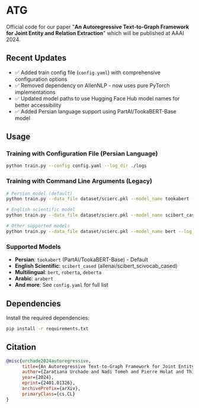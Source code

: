 # ATG
Official code for our paper "**An Autoregressive Text-to-Graph Framework for Joint Entity and Relation Extraction**" which will be published at AAAI 2024.

## Recent Updates
- ✅ Added train config file (`config.yaml`) with comprehensive configuration options
- ✅ Removed dependency on AllenNLP - now uses pure PyTorch implementations
- ✅ Updated model paths to use Hugging Face Hub model names for better accessibility
- ✅ Added Persian language support using PartAI/TookaBERT-Base model

## Usage

### Training with Configuration File (Persian Language)
```bash
python train.py --config config.yaml --log_dir ./logs
```

### Training with Command Line Arguments (Legacy)
```bash
# Persian model (default)
python train.py --data_file dataset/scierc.pkl --model_name tookabert --log_dir ./logs

# English scientific model
python train.py --data_file dataset/scierc.pkl --model_name scibert_cased --log_dir ./logs

# Other supported models
python train.py --data_file dataset/scierc.pkl --model_name bert --log_dir ./logs
```

### Supported Models
- **Persian**: `tookabert` (PartAI/TookaBERT-Base) - Default
- **English Scientific**: `scibert_cased` (allenai/scibert_scivocab_cased)
- **Multilingual**: `bert`, `roberta`, `deberta`
- **Arabic**: `arabert`
- **And more**: See `config.yaml` for full list

## Dependencies
Install the required dependencies:
```bash
pip install -r requirements.txt
```


## Citation

```bibtex
@misc{urchade2024autoregressive,
      title={An Autoregressive Text-to-Graph Framework for Joint Entity and Relation Extraction}, 
      author={Zaratiana Urchade and Nadi Tomeh and Pierre Holat and Thierry Charnois},
      year={2024},
      eprint={2401.01326},
      archivePrefix={arXiv},
      primaryClass={cs.CL}
}
```

